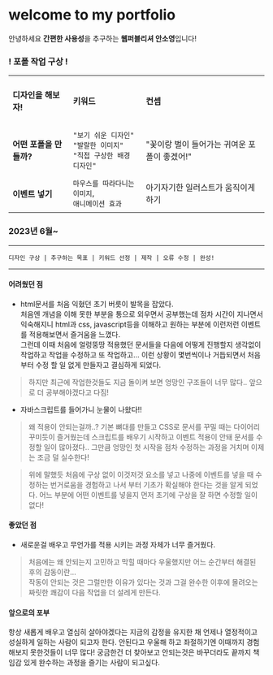 # welcome to my portfolio

안녕하세요 **간편한 사용성**을 추구하는 **웹퍼블리셔 안소영**입니다!



<h3>! 포폴 작업 구상 !</h3>

|                                                                                                                  |||
|--------------------|-----------------------------------|-----------------------------|
|<h4>디자인을 해보자!</h4>      |<h4>키워드</h4>    |<h4>컨셉</h4>            |
|<h4>어떤 포폴을 만들까?</h4>   |`"보기 쉬운 디자인"` <br>`"발랄한 이미지"` <br> `"직접 구상한 배경 디자인"`  |"꽃이랑 벌이 들어가는 귀여운 포폴이 좋겠어!"            |
|<h4>이벤트 넣기</h4>   |`마우스를 따라다니는 이미지`,<br>`애니메이션 효과`|아기자기한 일러스트가 움직이게 하기|


<h3>2023년 6월~</h3>

-----------------------
```
디자인 구상 | 추구하는 목표 | 키워드 선정 | 제작 | 오류 수정 | 완성!
```
---------------------------------------------------

<h4>어려웠던 점</h4>
 
 - html문서를 처음 익혔던 초기 버릇이 발목을 잡았다.<br> 처음엔 개념을 이해 못한 부분을 통으로 외우면서 공부했는데 점차 시간이 지나면서 익숙해지니 html과 css, javascript등을 이해하고 원하는 부분에 이런저런 이벤트를 적용해보면서 즐거움을 느꼈다. <br>그런데 이때 처음에 얼렁뚱땅 적용했던 문서들을 다음에 어떻게 진행할지 생각없이 작업하고 작업을 수정하고 또 작업하고... 이런 상황이 몇번씩이나 거듭되면서 처음부터 수정 할 일 없게 만들자고 결심하게 되었다.
 > 하지만 최근에 작업한것들도 지금 돌이켜 보면 엉망인 구조들이 너무 많다.. 앞으로 더 공부해야겠다고 다짐!
 > 
 - 자바스크립트를 들어가니 눈물이 나왔다!!
 > 왜 적용이 안되는걸까..? 기본 뼈대를 만들고 CSS로 문서를 꾸밀 때는 다이어리 꾸미듯이 즐거웠는데 스크립트를 배우기 시작하고 이벤트 적용이 안돼 문서를 수정할 일이 많아졌다.. 그만큼 엉망인 첫 시작을 점차 수정하는 과정을 거치며 이제는 조금 덜 실수한다!

> 위에 말했듯 처음에 구상 없이 이것저것 요소를 넣고 나중에 이벤트를 넣을 때 수정하는 번거로움을 경험하고 나서 부터 기초가 확실해야 한다는 것을 알게 되었다. 어느 부분에 어떤 이벤트를 넣을지 먼저 초기에 구상을 잘 하면 수정할 일이 없다! 

<h4>좋았던 점</h4>

- 새로운걸 배우고 무언가를 적용 시키는 과정 자체가 너무 즐거웠다.
> 처음에는 왜 안되는지 고민하고 막힐 때마다 우울했지만 어느 순간부터 해결된 후의 감동이란...<br> 작동이 안되는 것은 그럴만한 이유가 있다는 것과 그걸 완수한 이후에 몰려오는 짜릿한 쾌감이 다음 작업을 더 설레게 만든다.
> 
<h4>앞으로의 포부</h4>

항상 새롭게 배우고 열심히 살아야겠다는 지금의 감정을 유지한 채 언제나 열정적이고 성실하게 일하는 사람이 되고자 한다.
안된다고 우울해 하고 좌절하기엔 이때까지 경험해보지 못한것들이 너무 많다!
궁금한건 더 찾아보고 안되는것은 바꾸더라도 끝까지 책임감 있게 완수하는 과정을 즐기는 사람이 되고싶다.
